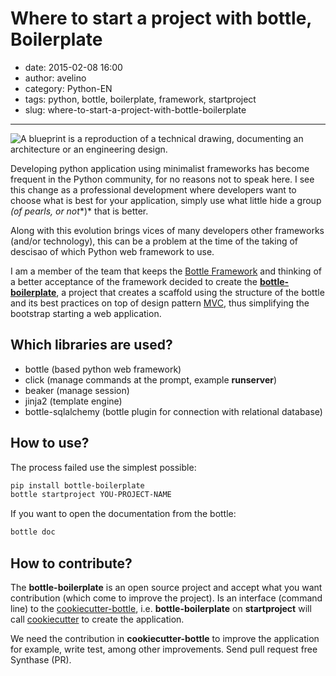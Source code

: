 # Where to start a project with bottle, Boilerplate

- date: 2015-02-08 16:00
- author: avelino
- category: Python-EN
- tags: python, bottle, boilerplate, framework, startproject
- slug: where-to-start-a-project-with-bottle-boilerplate

-------

![A blueprint is a reproduction of a technical drawing, documenting an architecture or an engineering design.](/media/blueprint.jpg)

Developing python application using minimalist frameworks has become frequent in the Python community, for no reasons not to speak here. I see this change as a professional development where developers want to choose what is best for your application, simply use what little hide a group *(of pearls, or not**)* that is better.

Along with this evolution brings vices of many developers other frameworks (and/or technology), this can be a problem at the time of the taking of descisao of which Python web framework to use.

I am a member of the team that keeps the [Bottle Framework](http://bottlepy.org/) and thinking of a better acceptance of the framework decided to create the **[bottle-boilerplate](https://github.com/avelino/bottle-boilerplate)**, a project that creates a scaffold using the structure of the bottle and its best practices on top of design pattern [MVC](https://en.wikipedia.org/wiki/Model-view-controller), thus simplifying the bootstrap starting a web application.


## Which libraries are used?

- bottle (based python web framework)
- click (manage commands at the prompt, example **runserver**)
- beaker (manage session)
- jinja2 (template engine)
- bottle-sqlalchemy (bottle plugin for connection with relational database)


## How to use?

The process failed use the simplest possible:

```bash
pip install bottle-boilerplate
bottle startproject YOU-PROJECT-NAME
```

If you want to open the documentation from the bottle:

```bash
bottle doc
```


## How to contribute?

The **bottle-boilerplate** is an open source project and accept what you want contribution (which come to improve the project). Is an interface (command line) to the [cookiecutter-bottle](https://github.com/avelino/cookiecutter-bottle), i.e. **bottle-boilerplate** on **startproject** will call [cookiecutter](http://cookiecutter.rtfd.org/) to create the application.

We need the contribution in **cookiecutter-bottle** to improve the application for example, write test, among other improvements. Send pull request free Synthase (PR).
